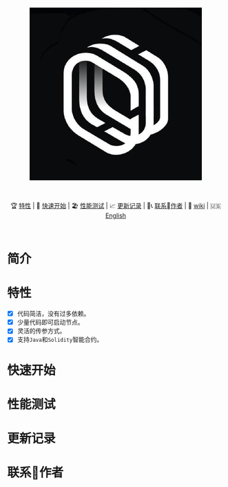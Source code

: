 <div align="center">

![](https://github.com/cypherium/ContractExample/raw/master/logo.jpeg)

<br/>

🏆 [特性](#features) | 🚀 [快速开始](#quick-start) | 🏖 [性能测试](#performance-test) | 📈 [更新记录](#changelog) | 📞️ [联系作者](#contact-author) | 📖 [wiki](https://github.com/cypherium/ContractExample/wiki/Cypherium-Java-smart-contract-programming-guide-zh) | 🇺🇸 [English](https://github.com/cypherium/ContractExample/blob/master/README.md) 


</div><br>

# 简介

# 特性
- [x] 代码简洁，没有过多依赖。
- [x] 少量代码即可启动节点。
- [x] 灵活的传参方式。
- [x] 支持`Java`和`Solidity`智能合约。
# 快速开始
# 性能测试
# 更新记录
# 联系作者
